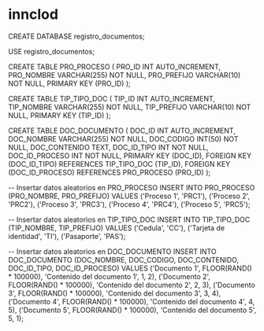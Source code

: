 # innclod

CREATE DATABASE registro_documentos;

USE registro_documentos;

CREATE TABLE PRO_PROCESO (
    PRO_ID INT AUTO_INCREMENT,
    PRO_NOMBRE VARCHAR(255) NOT NULL,
    PRO_PREFIJO VARCHAR(10) NOT NULL,
    PRIMARY KEY (PRO_ID)
);

CREATE TABLE TIP_TIPO_DOC (
    TIP_ID INT AUTO_INCREMENT,
    TIP_NOMBRE VARCHAR(255) NOT NULL,
    TIP_PREFIJO VARCHAR(10) NOT NULL,
    PRIMARY KEY (TIP_ID)
);

CREATE TABLE DOC_DOCUMENTO (
    DOC_ID INT AUTO_INCREMENT,
    DOC_NOMBRE VARCHAR(255) NOT NULL,
    DOC_CODIGO INT(50) NOT NULL,
    DOC_CONTENIDO TEXT,
    DOC_ID_TIPO INT NOT NULL,
    DOC_ID_PROCESO INT NOT NULL,
    PRIMARY KEY (DOC_ID),
    FOREIGN KEY (DOC_ID_TIPO) REFERENCES TIP_TIPO_DOC (TIP_ID),
    FOREIGN KEY (DOC_ID_PROCESO) REFERENCES PRO_PROCESO (PRO_ID)
);

-- Insertar datos aleatorios en PRO_PROCESO
INSERT INTO PRO_PROCESO (PRO_NOMBRE, PRO_PREFIJO)
VALUES 
('Proceso 1', 'PRC1'),
('Proceso 2', 'PRC2'),
('Proceso 3', 'PRC3'),
('Proceso 4', 'PRC4'),
('Proceso 5', 'PRC5');

-- Insertar datos aleatorios en TIP_TIPO_DOC
INSERT INTO TIP_TIPO_DOC (TIP_NOMBRE, TIP_PREFIJO)
VALUES 
('Cedula', 'CC'),
('Tarjeta de identidad', 'TI'),
('Pasaporte', 'PAS');


-- Insertar datos aleatorios en DOC_DOCUMENTO
INSERT INTO DOC_DOCUMENTO (DOC_NOMBRE, DOC_CODIGO, DOC_CONTENIDO, DOC_ID_TIPO, DOC_ID_PROCESO)
VALUES 
('Documento 1', FLOOR(RAND() * 100000), 'Contenido del documento 1', 1, 2),
('Documento 2', FLOOR(RAND() * 100000), 'Contenido del documento 2', 2, 3),
('Documento 3', FLOOR(RAND() * 100000), 'Contenido del documento 3', 3, 4),
('Documento 4', FLOOR(RAND() * 100000), 'Contenido del documento 4', 4, 5),
('Documento 5', FLOOR(RAND() * 100000), 'Contenido del documento 5', 5, 1);
